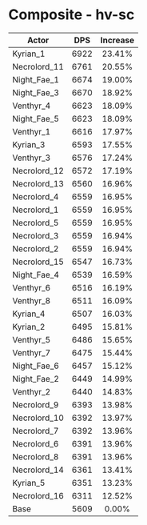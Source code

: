 # Composite - hv-sc
| Actor | DPS | Increase |
|---|:---:|:---:|
|Kyrian_1|6922|23.41%|
|Necrolord_11|6761|20.55%|
|Night_Fae_1|6674|19.00%|
|Night_Fae_3|6670|18.92%|
|Venthyr_4|6623|18.09%|
|Night_Fae_5|6623|18.09%|
|Venthyr_1|6616|17.97%|
|Kyrian_3|6593|17.55%|
|Venthyr_3|6576|17.24%|
|Necrolord_12|6572|17.19%|
|Necrolord_13|6560|16.96%|
|Necrolord_4|6559|16.95%|
|Necrolord_1|6559|16.95%|
|Necrolord_5|6559|16.95%|
|Necrolord_3|6559|16.94%|
|Necrolord_2|6559|16.94%|
|Necrolord_15|6547|16.73%|
|Night_Fae_4|6539|16.59%|
|Venthyr_6|6516|16.19%|
|Venthyr_8|6511|16.09%|
|Kyrian_4|6507|16.03%|
|Kyrian_2|6495|15.81%|
|Venthyr_5|6486|15.65%|
|Venthyr_7|6475|15.44%|
|Night_Fae_6|6457|15.12%|
|Night_Fae_2|6449|14.99%|
|Venthyr_2|6440|14.83%|
|Necrolord_9|6393|13.98%|
|Necrolord_10|6392|13.97%|
|Necrolord_7|6392|13.96%|
|Necrolord_6|6391|13.96%|
|Necrolord_8|6391|13.96%|
|Necrolord_14|6361|13.41%|
|Kyrian_5|6351|13.23%|
|Necrolord_16|6311|12.52%|
|Base|5609|0.00%|
